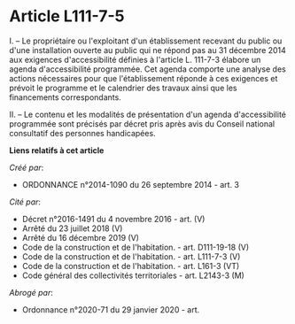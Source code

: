 # Article L111-7-5

I. – Le propriétaire ou l'exploitant d'un établissement recevant du public ou d'une installation ouverte au public qui ne
répond pas au 31 décembre 2014 aux exigences d'accessibilité définies à l'article L. 111-7-3 élabore un agenda
d'accessibilité programmée. Cet agenda comporte une analyse des actions nécessaires pour que l'établissement réponde à ces
exigences et prévoit le programme et le calendrier des travaux ainsi que les financements correspondants.

II. – Le contenu et les modalités de présentation d'un agenda d'accessibilité programmée sont précisés par décret pris après
avis du Conseil national consultatif des personnes handicapées.

**Liens relatifs à cet article**

_Créé par_:

  - ORDONNANCE n°2014-1090 du 26 septembre 2014 - art. 3

_Cité par_:

  - Décret n°2016-1491 du 4 novembre 2016 - art. (V)
  - Arrêté du 23 juillet 2018 (V)
  - Arrêté du 16 décembre 2019 (V)
  - Code de la construction et de l'habitation. - art. D111-19-18 (V)
  - Code de la construction et de l'habitation. - art. L111-7-3 (V)
  - Code de la construction et de l'habitation. - art. L161-3 (VT)
  - Code général des collectivités territoriales - art. L2143-3 (M)

_Abrogé par_:

  - Ordonnance n°2020-71 du 29 janvier 2020 - art.
